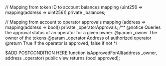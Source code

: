 // Mapping from token ID to account balances
mapping (uint256 => mapping(address => uint256)) private _balances;

// Mapping from account to operator approvals
mapping (address => mapping(address => bool)) private _operatorApprovals;
/**
    @notice Queries the approval status of an operator for a given owner.
    @param _owner     The owner of the tokens
    @param _operator  Address of authorized operator
    @return           True if the operator is approved, false if not
*/

$ADD POSTCONDITION HERE
function isApprovedForAll(address _owner, address _operator) public view returns (bool approved);
